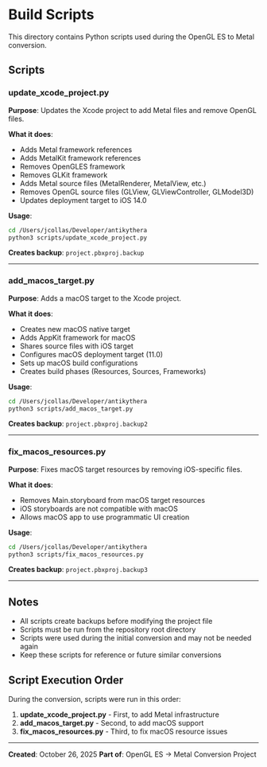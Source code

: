 # Build Scripts

This directory contains Python scripts used during the OpenGL ES to Metal conversion.

## Scripts

### update_xcode_project.py
**Purpose**: Updates the Xcode project to add Metal files and remove OpenGL files.

**What it does**:
- Adds Metal framework references
- Adds MetalKit framework references
- Removes OpenGLES framework
- Removes GLKit framework
- Adds Metal source files (MetalRenderer, MetalView, etc.)
- Removes OpenGL source files (GLView, GLViewController, GLModel3D)
- Updates deployment target to iOS 14.0

**Usage**:
```bash
cd /Users/jcollas/Developer/antikythera
python3 scripts/update_xcode_project.py
```

**Creates backup**: `project.pbxproj.backup`

---

### add_macos_target.py
**Purpose**: Adds a macOS target to the Xcode project.

**What it does**:
- Creates new macOS native target
- Adds AppKit framework for macOS
- Shares source files with iOS target
- Configures macOS deployment target (11.0)
- Sets up macOS build configurations
- Creates build phases (Resources, Sources, Frameworks)

**Usage**:
```bash
cd /Users/jcollas/Developer/antikythera
python3 scripts/add_macos_target.py
```

**Creates backup**: `project.pbxproj.backup2`

---

### fix_macos_resources.py
**Purpose**: Fixes macOS target resources by removing iOS-specific files.

**What it does**:
- Removes Main.storyboard from macOS target resources
- iOS storyboards are not compatible with macOS
- Allows macOS app to use programmatic UI creation

**Usage**:
```bash
cd /Users/jcollas/Developer/antikythera
python3 scripts/fix_macos_resources.py
```

**Creates backup**: `project.pbxproj.backup3`

---

## Notes

- All scripts create backups before modifying the project file
- Scripts must be run from the repository root directory
- Scripts were used during the initial conversion and may not be needed again
- Keep these scripts for reference or future similar conversions

## Script Execution Order

During the conversion, scripts were run in this order:

1. **update_xcode_project.py** - First, to add Metal infrastructure
2. **add_macos_target.py** - Second, to add macOS support
3. **fix_macos_resources.py** - Third, to fix macOS resource issues

---

**Created**: October 26, 2025
**Part of**: OpenGL ES → Metal Conversion Project
